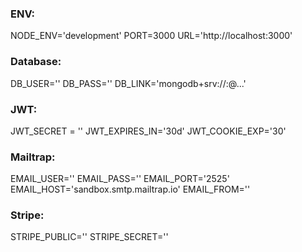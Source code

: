### ENV:

NODE_ENV='development'
PORT=3000
URL='http://localhost:3000'

### Database:

DB_USER=''
DB_PASS=''
DB_LINK='mongodb+srv://<USER>:<PASS>@...'

### JWT:

JWT_SECRET = ''
JWT_EXPIRES_IN='30d'
JWT_COOKIE_EXP='30'

### Mailtrap:

EMAIL_USER=''
EMAIL_PASS=''
EMAIL_PORT='2525'
EMAIL_HOST='sandbox.smtp.mailtrap.io'
EMAIL_FROM=''

### Stripe:

STRIPE_PUBLIC=''
STRIPE_SECRET=''
